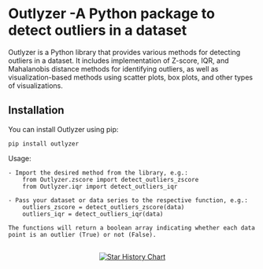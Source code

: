 # Outlyzer -A Python package to detect outliers in a dataset


Outlyzer is a Python library that provides various methods for detecting outliers in a dataset. It includes implementation of Z-score, IQR, and Mahalanobis distance methods for identifying outliers, as well as visualization-based methods using scatter plots, box plots, and other types of visualizations.


## Installation
You can install Outlyzer using pip:
```
pip install outlyzer
```


Usage:

    - Import the desired method from the library, e.g.:
        from Outlyzer.zscore import detect_outliers_zscore        
        from Outlyzer.iqr import detect_outliers_iqr

    - Pass your dataset or data series to the respective function, e.g.:
        outliers_zscore = detect_outliers_zscore(data)
        outliers_iqr = detect_outliers_iqr(data)
    
    The functions will return a boolean array indicating whether each data point is an outlier (True) or not (False).


## 
<p align="center">
  <a href="https://star-history.com/#devparihar5/Outlyzer&Date">
    <img src="https://api.star-history.com/svg?repos=Devparihar5/Outlyzer&type=Date" alt="Star History Chart">
  </a>
</p>
